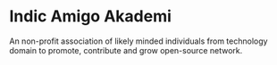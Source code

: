 # Indic Amigo Akademi

An non-profit association of likely minded individuals from technology domain to promote, contribute and grow open-source network.
